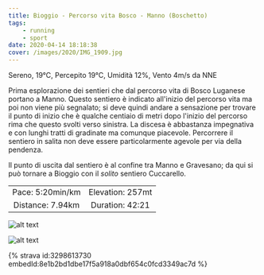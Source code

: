 ```yaml
---
title: Bioggio - Percorso vita Bosco - Manno (Boschetto) 
tags:
	- running
	- sport
date: 2020-04-14 18:18:38
cover: /images/2020/IMG_1909.jpg
---
```


Sereno, 19°C, Percepito 19°C, Umidità 12%, Vento 4m/s da NNE

Prima esplorazione dei sentieri che dal percorso vita di Bosco Luganese portano a Manno.
Questo sentiero è indicato all'inizio del percorso vita ma poi non viene più segnalato; si deve quindi andare a sensazione per trovare il punto di inizio che è qualche centiaio di metri dopo l'inizio del percorso rima che questo svolti verso sinistra. La discesa è abbastanza impegnativa e con lunghi tratti di gradinate ma comunque piacevole.
Percorrere il sentiero in salita non deve essere particolarmente agevole per via della pendenza.

Il punto di uscita dal sentiero è al confine tra Manno e Gravesano; da qui si può tornare a Bioggio con il _solito_ sentiero Cuccarello.

| | |
| :-: | :-: |
| Pace: 5:20min/km | Elevation: 257mt |
| Distance: 7.94km | Duration: 42:21 |

![alt text](/images/2020/IMG_1909.jpg "Image")

![alt text](/images/2020/20200414-activity-map.png "map")


{% strava id:3298613730 embedId:8e1b2bd1dbe17f5a918a0dbf654c0fcd3349ac7d %}
